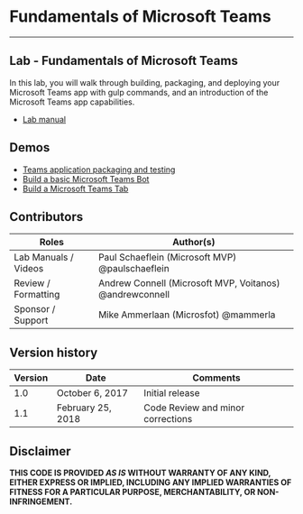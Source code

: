 # Fundamentals of Microsoft Teams
----------

## Lab - Fundamentals of Microsoft Teams

In this lab, you will walk through building, packaging, and deploying your Microsoft Teams app with gulp commands, and an introduction of the Microsoft Teams app capabilities.

- [Lab manual](./Lab.md)

## Demos

- [Teams application packaging and testing](./Demos/01%20-%20teams-app1)
- [Build a basic Microsoft Teams Bot](./Demos/02%20-%20teams-bot1)
- [Build a Microsoft Teams Tab](./Demos/03%20-%20teams-app1)

## Contributors

|        Roles         |                        Author(s)                        |
| -------------------- | ------------------------------------------------------- |
| Lab Manuals / Videos | Paul Schaeflein (Microsoft MVP) @paulschaeflein         |
| Review / Formatting  | Andrew Connell (Microsoft MVP, Voitanos) @andrewconnell |
| Sponsor / Support    | Mike Ammerlaan (Microsfot) @mammerla                    |

## Version history

| Version |      Date       |    Comments     |
| ------- | --------------- | --------------- |
| 1.0     | October 6, 2017 | Initial release |
| 1.1     | February 25, 2018 | Code Review and minor corrections |

## Disclaimer
**THIS CODE IS PROVIDED *AS IS* WITHOUT WARRANTY OF ANY KIND, EITHER EXPRESS OR IMPLIED, INCLUDING ANY IMPLIED WARRANTIES OF FITNESS FOR A PARTICULAR PURPOSE, MERCHANTABILITY, OR NON-INFRINGEMENT.**
